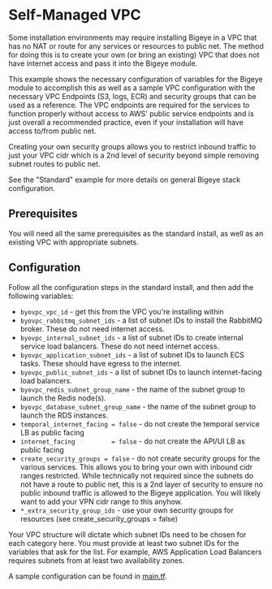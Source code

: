 # Self-Managed VPC

Some installation environments may require installing Bigeye in a VPC that has no NAT or route for
any services or resources to public net. The method for doing this is to create your own (or bring 
an existing) VPC that does not have internet access and pass it into the Bigeye module.  

This example shows the necessary configuration of variables for the Bigeye module to accomplish 
this as well as a sample VPC configuration with the necessary VPC Endpoints (S3, logs, ECR) and
security groups that can be used as a reference.  The VPC endpoints are required for the services
to function properly without access to AWS' public service endpoints and is just overall a recommended
practice, even if your installation will have access to/from public net.

Creating your own security groups allows you to restrict inbound traffic to just your VPC cidr 
which is a 2nd level of security beyond simple removing subnet routes to public net.

See the "Standard" example for more details on general Bigeye stack configuration.

## Prerequisites

You will need all the same prerequisites as the standard
install, as well as an existing VPC with appropriate subnets.

## Configuration

Follow all the configuration steps in the standard install,
and then add the following variables:

* `byovpc_vpc_id` - get this from the VPC you're installing within
* `byovpc_rabbitmq_subnet_ids` - a list of subnet IDs to install the RabbitMQ broker. These do not need internet access.
* `byovpc_internal_subnet_ids` - a list of subnet IDs to create internal service load balancers. These do not need internet access.
* `byovpc_application_subnet_ids` - a list of subnet IDs to launch ECS tasks. These should have egress to the internet.
* `byovpc_public_subnet_ids` - a list of subnet IDs to launch internet-facing load balancers.
* `byovpc_redis_subnet_group_name` - the name of the subnet group to launch the Redis node(s).
* `byovpc_database_subnet_group_name` - the name of the subnet group to launch the RDS instances.
* `temporal_internet_facing = false` - do not create the temporal service LB as public facing
* `internet_facing          = false` - do not create the API/UI LB as public facing
* `create_security_groups = false` - do not create security groups for the various services.  This allows you to bring your own with inbound cidr ranges restricted.  While technically not required since the subnets do not have a route to public net, this is a 2nd layer of security to ensure no public inbound traffic is allowed to the Bigeye application.  You will likely want to add your VPN cidr range to this anyhow.
* `*_extra_security_group_ids` - use your own security groups for resources (see create_security_groups = false)

Your VPC structure will dictate which subnet IDs need to be
chosen for each category here. You must provide at least two
subnet IDs for the variables that ask for the list. For example,
AWS Application Load Balancers requires subnets from at least
two availability zones.

A sample configuration can be found in [main.tf](./main.tf).


